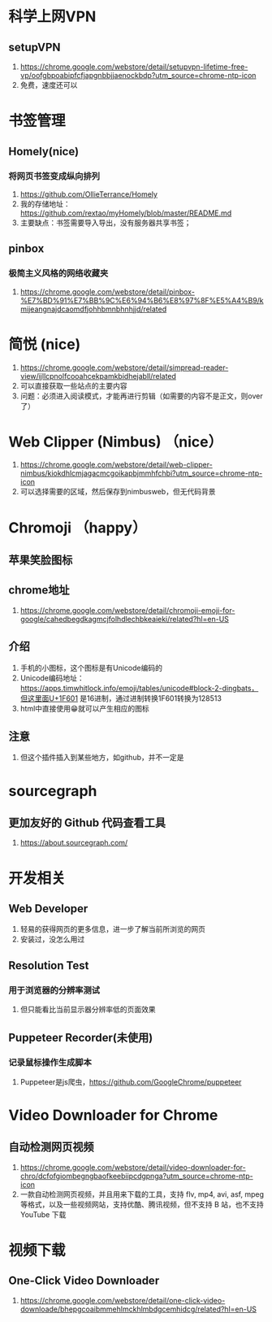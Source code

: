 # 科学上网VPN

## setupVPN

1. https://chrome.google.com/webstore/detail/setupvpn-lifetime-free-vp/oofgbpoabipfcfjapgnbbjjaenockbdp?utm_source=chrome-ntp-icon
2. 免费，速度还可以

# 书签管理
## Homely(nice)  

### 将网页书签变成纵向排列 

1. https://github.com/OllieTerrance/Homely
2. 我的存储地址：https://github.com/rextao/myHomely/blob/master/README.md
1. 主要缺点：书签需要导入导出，没有服务器共享书签；

## pinbox
### 极简主义风格的网络收藏夹
1. https://chrome.google.com/webstore/detail/pinbox-%E7%BD%91%E7%BB%9C%E6%94%B6%E8%97%8F%E5%A4%B9/kmijeangnajdcaomdfjohhbmnbhnhjjd/related

# 简悦 (nice)

1. https://chrome.google.com/webstore/detail/simpread-reader-view/ijllcpnolfcooahcekpamkbidhejabll/related
2. 可以直接获取一些站点的主要内容
3. 问题：必须进入阅读模式，才能再进行剪辑（如需要的内容不是正文，则over了）

# Web Clipper (Nimbus) （nice）

1. https://chrome.google.com/webstore/detail/web-clipper-nimbus/kiokdhlcmjagacmcgoikapbjmmhfchbi?utm_source=chrome-ntp-icon
2. 可以选择需要的区域，然后保存到nimbusweb，但无代码背景

# Chromoji （happy）

## 苹果笑脸图标

## chrome地址

1. https://chrome.google.com/webstore/detail/chromoji-emoji-for-google/cahedbegdkagmcjfolhdlechbkeaieki/related?hl=en-US

## 介绍

1. 手机的小图标，这个图标是有Unicode编码的
2. Unicode编码地址：https://apps.timwhitlock.info/emoji/tables/unicode#block-2-dingbats，但这里面U+1F601 是16进制，通过进制转换1F601转换为128513
3. html中直接使用&#128513;就可以产生相应的图标

## 注意

1. 但这个插件插入到某些地方，如github，并不一定是

# sourcegraph

## 更加友好的 Github 代码查看工具

1. https://about.sourcegraph.com/

# 开发相关

## Web Developer

1. 轻易的获得网页的更多信息，进一步了解当前所浏览的网页 
2. 安装过，没怎么用过

## Resolution Test

### 用于浏览器的分辨率测试

1. 但只能看比当前显示器分辨率低的页面效果

## Puppeteer Recorder(未使用)

### 记录鼠标操作生成脚本

1. Puppeteer是js爬虫，https://github.com/GoogleChrome/puppeteer

# Video Downloader for Chrome

## 自动检测网页视频

1. https://chrome.google.com/webstore/detail/video-downloader-for-chro/dcfofgiombegngbaofkeebiipcdgpnga?utm_source=chrome-ntp-icon
2. 一款自动检测网页视频，并且用来下载的工具，支持 flv, mp4, avi, asf, mpeg 等格式，以及一些视频网站，支持优酷、腾讯视频，但不支持 B 站，也不支持 YouTube 下载 

# 视频下载
## One-Click Video Downloader
1. https://chrome.google.com/webstore/detail/one-click-video-downloade/bhepgcoaibmmehlmckhlmbdgcemhidcg/related?hl=en-US